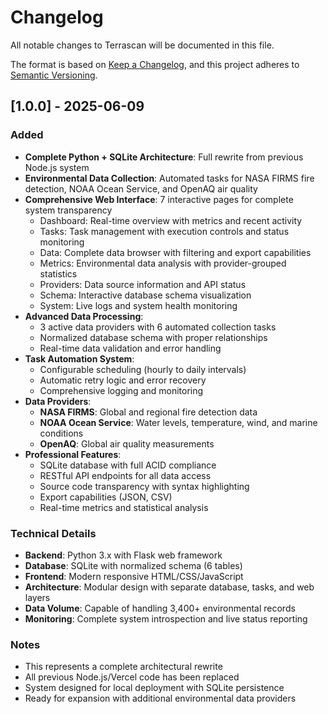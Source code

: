 # Changelog

All notable changes to Terrascan will be documented in this file.

The format is based on [Keep a Changelog](https://keepachangelog.com/en/1.0.0/),
and this project adheres to [Semantic Versioning](https://semver.org/spec/v2.0.0.html).

## [1.0.0] - 2025-06-09

### Added
- **Complete Python + SQLite Architecture**: Full rewrite from previous Node.js system
- **Environmental Data Collection**: Automated tasks for NASA FIRMS fire detection, NOAA Ocean Service, and OpenAQ air quality
- **Comprehensive Web Interface**: 7 interactive pages for complete system transparency
  - Dashboard: Real-time overview with metrics and recent activity
  - Tasks: Task management with execution controls and status monitoring  
  - Data: Complete data browser with filtering and export capabilities
  - Metrics: Environmental data analysis with provider-grouped statistics
  - Providers: Data source information and API status
  - Schema: Interactive database schema visualization
  - System: Live logs and system health monitoring
- **Advanced Data Processing**: 
  - 3 active data providers with 6 automated collection tasks
  - Normalized database schema with proper relationships
  - Real-time data validation and error handling
- **Task Automation System**:
  - Configurable scheduling (hourly to daily intervals)
  - Automatic retry logic and error recovery
  - Comprehensive logging and monitoring
- **Data Providers**:
  - **NASA FIRMS**: Global and regional fire detection data
  - **NOAA Ocean Service**: Water levels, temperature, wind, and marine conditions
  - **OpenAQ**: Global air quality measurements
- **Professional Features**:
  - SQLite database with full ACID compliance
  - RESTful API endpoints for all data access
  - Source code transparency with syntax highlighting
  - Export capabilities (JSON, CSV)
  - Real-time metrics and statistical analysis

### Technical Details
- **Backend**: Python 3.x with Flask web framework
- **Database**: SQLite with normalized schema (6 tables)
- **Frontend**: Modern responsive HTML/CSS/JavaScript
- **Architecture**: Modular design with separate database, tasks, and web layers
- **Data Volume**: Capable of handling 3,400+ environmental records
- **Monitoring**: Complete system introspection and live status reporting

### Notes
- This represents a complete architectural rewrite
- All previous Node.js/Vercel code has been replaced
- System designed for local deployment with SQLite persistence
- Ready for expansion with additional environmental data providers 
